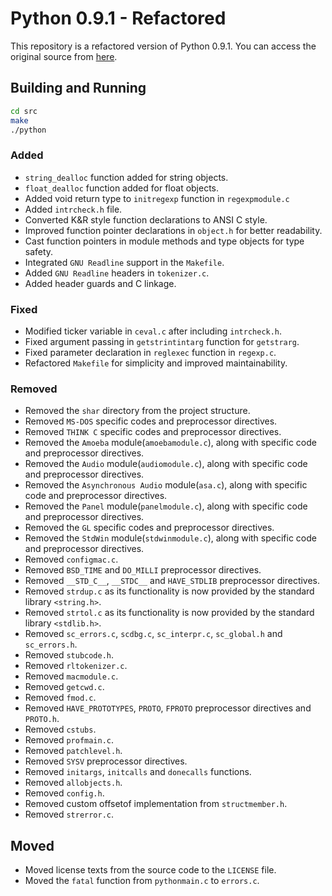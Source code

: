 # Python 0.9.1 - Refactored

This repository is a refactored version of Python 0.9.1. You can access the
original source from [here](https://github.com/smontanaro/python-0.9.1).

## Building and Running
```sh
cd src
make
./python
```

### Added
- `string_dealloc` function added for string objects.
- `float_dealloc` function added for float objects.
- Added void return type to `initregexp` function in `regexpmodule.c`
- Added `intrcheck.h` file.
- Converted K&R style function declarations to ANSI C style.
- Improved function pointer declarations in `object.h` for better readability.
- Cast function pointers in module methods and type objects for type safety.
- Integrated `GNU Readline` support in the `Makefile`.
- Added `GNU Readline` headers in `tokenizer.c`.
- Added header guards and C linkage.

### Fixed
- Modified ticker variable in `ceval.c` after including `intrcheck.h`.
- Fixed argument passing in `getstrintintarg` function for `getstrarg`.
- Fixed parameter declaration in `reglexec` function in `regexp.c`.
- Refactored `Makefile` for simplicity and improved maintainability.

### Removed
- Removed the `shar` directory from the project structure.
- Removed `MS-DOS` specific codes and preprocessor directives.
- Removed `THINK C` specific codes and preprocessor directives.
- Removed the `Amoeba` module(`amoebamodule.c`), along with specific code and preprocessor directives.
- Removed the `Audio` module(`audiomodule.c`), along with specific code and preprocessor directives.
- Removed the `Asynchronous Audio` module(`asa.c`), along with specific code and preprocessor directives.
- Removed the `Panel` module(`panelmodule.c`), along with specific code and preprocessor directives.
- Removed the `GL` specific codes and preprocessor directives.
- Removed the `StdWin` module(`stdwinmodule.c`), along with specific code and preprocessor directives.
- Removed `configmac.c`.
- Removed `BSD_TIME` and `DO_MILLI` preprocessor directives.
- Removed `__STD_C__`, `__STDC__` and `HAVE_STDLIB` preprocessor directives.
- Removed `strdup.c` as its functionality is now provided by the standard library `<string.h>`.
- Removed `strtol.c` as its functionality is now provided by the standard library `<stdlib.h>`.
- Removed `sc_errors.c`, `scdbg.c`, `sc_interpr.c`, `sc_global.h` and `sc_errors.h`.
- Removed `stubcode.h`.
- Removed `rltokenizer.c`.
- Removed `macmodule.c`.
- Removed `getcwd.c`.
- Removed `fmod.c`.
- Removed `HAVE_PROTOTYPES`, `PROTO`, `FPROTO` preprocessor directives and `PROTO.h`.
- Removed `cstubs`.
- Removed `profmain.c`.
- Removed `patchlevel.h`.
- Removed `SYSV` preprocessor directives.
- Removed `initargs`, `initcalls` and `donecalls` functions.
- Removed `allobjects.h`.
- Removed `config.h`.
- Removed custom offsetof implementation from `structmember.h`.
- Removed `strerror.c`.

## Moved
- Moved license texts from the source code to the `LICENSE` file.
- Moved the `fatal` function from `pythonmain.c` to `errors.c`.
